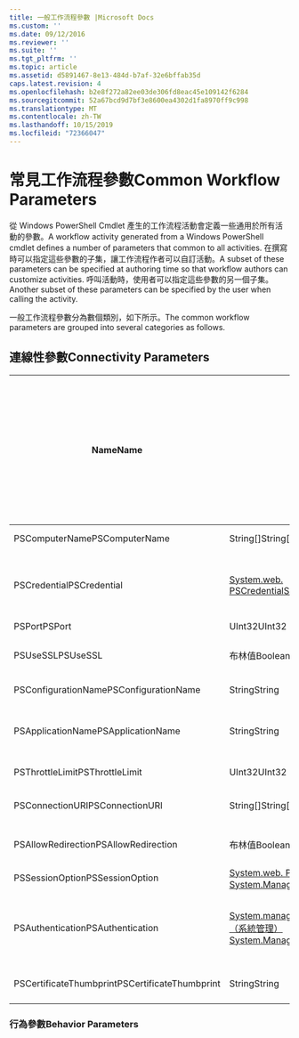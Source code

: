 ```yaml
---
title: 一般工作流程參數 |Microsoft Docs
ms.custom: ''
ms.date: 09/12/2016
ms.reviewer: ''
ms.suite: ''
ms.tgt_pltfrm: ''
ms.topic: article
ms.assetid: d5891467-8e13-484d-b7af-32e6bffab35d
caps.latest.revision: 4
ms.openlocfilehash: b2e8f272a82ee03de306fd8eac45e109142f6284
ms.sourcegitcommit: 52a67bcd9d7bf3e8600ea4302d1fa8970ff9c998
ms.translationtype: MT
ms.contentlocale: zh-TW
ms.lasthandoff: 10/15/2019
ms.locfileid: "72366047"
---
```

# <a name="common-workflow-parameters"></a><span data-ttu-id="1fdc5-102">常見工作流程參數</span><span class="sxs-lookup"><span data-stu-id="1fdc5-102">Common Workflow Parameters</span></span>

<span data-ttu-id="1fdc5-103">從 Windows PowerShell Cmdlet 產生的工作流程活動會定義一些通用於所有活動的參數。</span><span class="sxs-lookup"><span data-stu-id="1fdc5-103">A workflow activity generated from a Windows PowerShell cmdlet  defines a number of parameters that common to all activities.</span></span> <span data-ttu-id="1fdc5-104">在撰寫時可以指定這些參數的子集，讓工作流程作者可以自訂活動。</span><span class="sxs-lookup"><span data-stu-id="1fdc5-104">A subset of these parameters can be specified at authoring time so that workflow authors can customize activities.</span></span> <span data-ttu-id="1fdc5-105">呼叫活動時，使用者可以指定這些參數的另一個子集。</span><span class="sxs-lookup"><span data-stu-id="1fdc5-105">Another subset of these parameters can be specified by the user when calling the activity.</span></span>

<span data-ttu-id="1fdc5-106">一般工作流程參數分為數個類別，如下所示。</span><span class="sxs-lookup"><span data-stu-id="1fdc5-106">The common workflow parameters are grouped into several categories as follows.</span></span>

## <a name="connectivity-parameters"></a><span data-ttu-id="1fdc5-107">連線性參數</span><span class="sxs-lookup"><span data-stu-id="1fdc5-107">Connectivity Parameters</span></span>

|<span data-ttu-id="1fdc5-108">Name</span><span class="sxs-lookup"><span data-stu-id="1fdc5-108">Name</span></span>|<span data-ttu-id="1fdc5-109">類型</span><span class="sxs-lookup"><span data-stu-id="1fdc5-109">Type</span></span>|<span data-ttu-id="1fdc5-110">描述</span><span class="sxs-lookup"><span data-stu-id="1fdc5-110">Description</span></span>|<span data-ttu-id="1fdc5-111">使用者可以在執行時間時指定嗎？</span><span class="sxs-lookup"><span data-stu-id="1fdc5-111">Can be specified by end user at execution time?</span></span>|<span data-ttu-id="1fdc5-112">在撰寫時可以由工作流程作者指定嗎？</span><span class="sxs-lookup"><span data-stu-id="1fdc5-112">Can be specified by workflow author at authoring time?</span></span>|<span data-ttu-id="1fdc5-113">可由工作流程作者在具現化時指定嗎？</span><span class="sxs-lookup"><span data-stu-id="1fdc5-113">Can be specified by workflow author at instantiation?</span></span>|
|----------|----------|-----------------|-----------------------------------------------------|------------------------------------------------------------|-----------------------------------------------------------|
|<span data-ttu-id="1fdc5-114">PSComputerName</span><span class="sxs-lookup"><span data-stu-id="1fdc5-114">PSComputerName</span></span>|<span data-ttu-id="1fdc5-115">String[]</span><span class="sxs-lookup"><span data-stu-id="1fdc5-115">String[]</span></span>|<span data-ttu-id="1fdc5-116">要啟動作業的電腦名稱稱清單。</span><span class="sxs-lookup"><span data-stu-id="1fdc5-116">A list of computer names for which to launch jobs.</span></span>|<span data-ttu-id="1fdc5-117">是</span><span class="sxs-lookup"><span data-stu-id="1fdc5-117">Yes</span></span>|<span data-ttu-id="1fdc5-118">是</span><span class="sxs-lookup"><span data-stu-id="1fdc5-118">Yes</span></span>|<span data-ttu-id="1fdc5-119">是</span><span class="sxs-lookup"><span data-stu-id="1fdc5-119">Yes</span></span>|
|<span data-ttu-id="1fdc5-120">PSCredential</span><span class="sxs-lookup"><span data-stu-id="1fdc5-120">PSCredential</span></span>|[<span data-ttu-id="1fdc5-121">System.web. PSCredential</span><span class="sxs-lookup"><span data-stu-id="1fdc5-121">System.Management.Automation.PSCredential</span></span>](/dotnet/api/System.Management.Automation.PSCredential)|<span data-ttu-id="1fdc5-122">用來登入 PSComputerName 參數所指定之電腦的驗證認證。</span><span class="sxs-lookup"><span data-stu-id="1fdc5-122">The authentication credential to use to login to the computers specified by the PSComputerName parameter.</span></span> <span data-ttu-id="1fdc5-123">只有在指定 PSComputerName 時，此參數才有效。</span><span class="sxs-lookup"><span data-stu-id="1fdc5-123">This parameter is valid only if PSComputerName is specified.</span></span>|<span data-ttu-id="1fdc5-124">是</span><span class="sxs-lookup"><span data-stu-id="1fdc5-124">Yes</span></span>|<span data-ttu-id="1fdc5-125">是</span><span class="sxs-lookup"><span data-stu-id="1fdc5-125">Yes</span></span>|<span data-ttu-id="1fdc5-126">是</span><span class="sxs-lookup"><span data-stu-id="1fdc5-126">Yes</span></span>|
|<span data-ttu-id="1fdc5-127">PSPort</span><span class="sxs-lookup"><span data-stu-id="1fdc5-127">PSPort</span></span>|<span data-ttu-id="1fdc5-128">UInt32</span><span class="sxs-lookup"><span data-stu-id="1fdc5-128">UInt32</span></span>|<span data-ttu-id="1fdc5-129">要用來執行工作流程的埠。</span><span class="sxs-lookup"><span data-stu-id="1fdc5-129">The port to be used to run the workflow.</span></span>|<span data-ttu-id="1fdc5-130">是</span><span class="sxs-lookup"><span data-stu-id="1fdc5-130">Yes</span></span>|<span data-ttu-id="1fdc5-131">是</span><span class="sxs-lookup"><span data-stu-id="1fdc5-131">Yes</span></span>|<span data-ttu-id="1fdc5-132">是</span><span class="sxs-lookup"><span data-stu-id="1fdc5-132">Yes</span></span>|
|<span data-ttu-id="1fdc5-133">PSUseSSL</span><span class="sxs-lookup"><span data-stu-id="1fdc5-133">PSUseSSL</span></span>|<span data-ttu-id="1fdc5-134">布林值</span><span class="sxs-lookup"><span data-stu-id="1fdc5-134">Boolean</span></span>|<span data-ttu-id="1fdc5-135">使用安全通訊端層（SSL）通訊協定來建立遠端電腦的安全連線，以執行工作流程。</span><span class="sxs-lookup"><span data-stu-id="1fdc5-135">Use Secure Sockets Layer (SSL) protocol to establish a secure connection to the remote computer to run the workflow.</span></span>|<span data-ttu-id="1fdc5-136">是</span><span class="sxs-lookup"><span data-stu-id="1fdc5-136">Yes</span></span>|<span data-ttu-id="1fdc5-137">是</span><span class="sxs-lookup"><span data-stu-id="1fdc5-137">Yes</span></span>|<span data-ttu-id="1fdc5-138">是</span><span class="sxs-lookup"><span data-stu-id="1fdc5-138">Yes</span></span>|
|<span data-ttu-id="1fdc5-139">PSConfigurationName</span><span class="sxs-lookup"><span data-stu-id="1fdc5-139">PSConfigurationName</span></span>|<span data-ttu-id="1fdc5-140">String</span><span class="sxs-lookup"><span data-stu-id="1fdc5-140">String</span></span>|<span data-ttu-id="1fdc5-141">用來執行工作流程的會話設定。</span><span class="sxs-lookup"><span data-stu-id="1fdc5-141">The session configuration used to run the workflow.</span></span>|<span data-ttu-id="1fdc5-142">是</span><span class="sxs-lookup"><span data-stu-id="1fdc5-142">Yes</span></span>|<span data-ttu-id="1fdc5-143">是</span><span class="sxs-lookup"><span data-stu-id="1fdc5-143">Yes</span></span>|<span data-ttu-id="1fdc5-144">是</span><span class="sxs-lookup"><span data-stu-id="1fdc5-144">Yes</span></span>|
|<span data-ttu-id="1fdc5-145">PSApplicationName</span><span class="sxs-lookup"><span data-stu-id="1fdc5-145">PSApplicationName</span></span>|<span data-ttu-id="1fdc5-146">String</span><span class="sxs-lookup"><span data-stu-id="1fdc5-146">String</span></span>|<span data-ttu-id="1fdc5-147">工作流程執行之連接 URI 的應用程式名稱部分。</span><span class="sxs-lookup"><span data-stu-id="1fdc5-147">The application name portion of the connection URI for the workflow execution.</span></span> <span data-ttu-id="1fdc5-148">只有當您不使用 ConnectionURI 參數時，才使用此參數。</span><span class="sxs-lookup"><span data-stu-id="1fdc5-148">Use this parameter only when you are not using the ConnectionURI parameter.</span></span>|<span data-ttu-id="1fdc5-149">是</span><span class="sxs-lookup"><span data-stu-id="1fdc5-149">Yes</span></span>|<span data-ttu-id="1fdc5-150">是</span><span class="sxs-lookup"><span data-stu-id="1fdc5-150">Yes</span></span>|<span data-ttu-id="1fdc5-151">是</span><span class="sxs-lookup"><span data-stu-id="1fdc5-151">Yes</span></span>|
|<span data-ttu-id="1fdc5-152">PSThrottleLimit</span><span class="sxs-lookup"><span data-stu-id="1fdc5-152">PSThrottleLimit</span></span>|<span data-ttu-id="1fdc5-153">UInt32</span><span class="sxs-lookup"><span data-stu-id="1fdc5-153">UInt32</span></span>|<span data-ttu-id="1fdc5-154">可建立來執行工作流程的最大並行連接數目。</span><span class="sxs-lookup"><span data-stu-id="1fdc5-154">The maximum number of concurrent connections that can be established to run the workflow.</span></span>|<span data-ttu-id="1fdc5-155">是</span><span class="sxs-lookup"><span data-stu-id="1fdc5-155">Yes</span></span>|<span data-ttu-id="1fdc5-156">TBD</span><span class="sxs-lookup"><span data-stu-id="1fdc5-156">TBD</span></span>|<span data-ttu-id="1fdc5-157">是</span><span class="sxs-lookup"><span data-stu-id="1fdc5-157">Yes</span></span>|
|<span data-ttu-id="1fdc5-158">PSConnectionURI</span><span class="sxs-lookup"><span data-stu-id="1fdc5-158">PSConnectionURI</span></span>|<span data-ttu-id="1fdc5-159">String[]</span><span class="sxs-lookup"><span data-stu-id="1fdc5-159">String[]</span></span>|<span data-ttu-id="1fdc5-160">完整 Uri 陣列，指定用來執行工作流程之互動式會話的端點。</span><span class="sxs-lookup"><span data-stu-id="1fdc5-160">An array of fully-qualified URIs that specify the endpoints for the interactive sessions used to run the workflow.</span></span>|<span data-ttu-id="1fdc5-161">是</span><span class="sxs-lookup"><span data-stu-id="1fdc5-161">Yes</span></span>|<span data-ttu-id="1fdc5-162">是</span><span class="sxs-lookup"><span data-stu-id="1fdc5-162">Yes</span></span>|<span data-ttu-id="1fdc5-163">是</span><span class="sxs-lookup"><span data-stu-id="1fdc5-163">Yes</span></span>|
|<span data-ttu-id="1fdc5-164">PSAllowRedirection</span><span class="sxs-lookup"><span data-stu-id="1fdc5-164">PSAllowRedirection</span></span>|<span data-ttu-id="1fdc5-165">布林值</span><span class="sxs-lookup"><span data-stu-id="1fdc5-165">Boolean</span></span>|<span data-ttu-id="1fdc5-166">指定是否允許將這個連接重新導向至替代 URI，以執行工作流程。</span><span class="sxs-lookup"><span data-stu-id="1fdc5-166">Specifies whether to allow redirection of this connection to an alternate URI to run the workflow.</span></span>|<span data-ttu-id="1fdc5-167">是</span><span class="sxs-lookup"><span data-stu-id="1fdc5-167">Yes</span></span>|<span data-ttu-id="1fdc5-168">是</span><span class="sxs-lookup"><span data-stu-id="1fdc5-168">Yes</span></span>|<span data-ttu-id="1fdc5-169">是</span><span class="sxs-lookup"><span data-stu-id="1fdc5-169">Yes</span></span>|
|<span data-ttu-id="1fdc5-170">PSSessionOption</span><span class="sxs-lookup"><span data-stu-id="1fdc5-170">PSSessionOption</span></span>|[<span data-ttu-id="1fdc5-171">System.web. Pssessionoption （自動化）</span><span class="sxs-lookup"><span data-stu-id="1fdc5-171">System.Management.Automation.Remoting.Pssessionoption</span></span>](/dotnet/api/System.Management.Automation.Remoting.PSSessionOption)|<span data-ttu-id="1fdc5-172">用於執行工作流程之會話的 Advanced 選項。</span><span class="sxs-lookup"><span data-stu-id="1fdc5-172">Advanced options for the session used to run the workflow.</span></span>|<span data-ttu-id="1fdc5-173">是</span><span class="sxs-lookup"><span data-stu-id="1fdc5-173">Yes</span></span>|<span data-ttu-id="1fdc5-174">是</span><span class="sxs-lookup"><span data-stu-id="1fdc5-174">Yes</span></span>|<span data-ttu-id="1fdc5-175">是</span><span class="sxs-lookup"><span data-stu-id="1fdc5-175">Yes</span></span>|
|<span data-ttu-id="1fdc5-176">PSAuthentication</span><span class="sxs-lookup"><span data-stu-id="1fdc5-176">PSAuthentication</span></span>|[<span data-ttu-id="1fdc5-177">System.management.automation.runspaces.authenticationmechanism （系統管理）</span><span class="sxs-lookup"><span data-stu-id="1fdc5-177">System.Management.Automation.Runspaces.Authenticationmechanism</span></span>](/dotnet/api/System.Management.Automation.Runspaces.AuthenticationMechanism)|<span data-ttu-id="1fdc5-178">[System.management.automation.runspaces.authenticationmechanism](/dotnet/api/System.Management.Automation.Runspaces.AuthenticationMechanism)列舉的值，指定用來驗證使用者認證的驗證機制（authentication）。</span><span class="sxs-lookup"><span data-stu-id="1fdc5-178">A value of the [System.Management.Automation.Runspaces.Authenticationmechanism](/dotnet/api/System.Management.Automation.Runspaces.AuthenticationMechanism) enumeration that specifies the authentication mechanism used to authenticate the user's credentials.</span></span>|<span data-ttu-id="1fdc5-179">是</span><span class="sxs-lookup"><span data-stu-id="1fdc5-179">Yes</span></span>|<span data-ttu-id="1fdc5-180">是</span><span class="sxs-lookup"><span data-stu-id="1fdc5-180">Yes</span></span>|<span data-ttu-id="1fdc5-181">是</span><span class="sxs-lookup"><span data-stu-id="1fdc5-181">Yes</span></span>|
|<span data-ttu-id="1fdc5-182">PSCertificateThumbprint</span><span class="sxs-lookup"><span data-stu-id="1fdc5-182">PSCertificateThumbprint</span></span>|<span data-ttu-id="1fdc5-183">String</span><span class="sxs-lookup"><span data-stu-id="1fdc5-183">String</span></span>|<span data-ttu-id="1fdc5-184">具有執行工作流程許可權之使用者帳戶的數位公開金鑰憑證（X509）。</span><span class="sxs-lookup"><span data-stu-id="1fdc5-184">The digital public key certificate (X509) of a user account that has permission to run the workflow.</span></span>|<span data-ttu-id="1fdc5-185">是</span><span class="sxs-lookup"><span data-stu-id="1fdc5-185">Yes</span></span>|<span data-ttu-id="1fdc5-186">是</span><span class="sxs-lookup"><span data-stu-id="1fdc5-186">Yes</span></span>|<span data-ttu-id="1fdc5-187">是</span><span class="sxs-lookup"><span data-stu-id="1fdc5-187">Yes</span></span>|

### <a name="behavior-parameters"></a><span data-ttu-id="1fdc5-188">行為參數</span><span class="sxs-lookup"><span data-stu-id="1fdc5-188">Behavior Parameters</span></span>